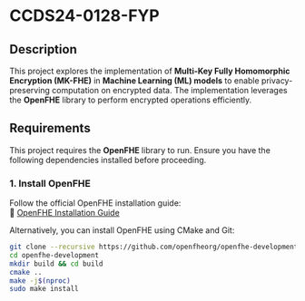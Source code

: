 # **CCDS24-0128-FYP**

## **Description**  
This project explores the implementation of **Multi-Key Fully Homomorphic Encryption (MK-FHE)** in **Machine Learning (ML) models** to enable privacy-preserving computation on encrypted data. The implementation leverages the **OpenFHE** library to perform encrypted operations efficiently.

## **Requirements**  
This project requires the **OpenFHE** library to run. Ensure you have the following dependencies installed before proceeding.

### **1. Install OpenFHE**  
Follow the official OpenFHE installation guide:  
🔗 [OpenFHE Installation Guide](https://github.com/openfheorg/openfhe-development)

Alternatively, you can install OpenFHE using CMake and Git:
```bash
git clone --recursive https://github.com/openfheorg/openfhe-development.git
cd openfhe-development
mkdir build && cd build
cmake ..
make -j$(nproc)
sudo make install
